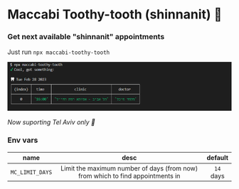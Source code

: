 # Maccabi Toothy-tooth (shinnanit) 🦷
### Get next available "shinnanit" appointments

Just run `npx maccabi-toothy-tooth`

![cli examlpe](./cli.png)

_Now suporting Tel Aviv only 🌆_

### Env vars

| name                | desc                                        | default   |
|:-----:              |:-------:                                    |:--------:  
| `MC_LIMIT_DAYS`     | Limit the maximum number of days (from now) from which to find appointments in | `14` days      |
